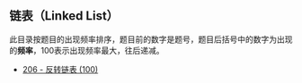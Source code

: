 ## 链表（Linked List）

此目录按题目的出现频率排序，题目前的数字是题号，题目后括号中的数字为出现的**频率**，100表示出现频率最大，往后递减。



- [206 - 反转链表  (100)](https://github.com/MagicalPiggy/leetcode/blob/master/easy/LinkedList/206%20-%20Reverse%20Linked%20List.md)

